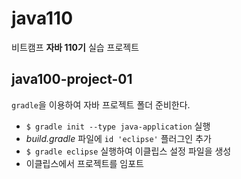 # java110

비트캠프 **자바 110기** 실습 프로젝트

## java100-project-01

`gradle`을 이용하여 자바 프로젝트 폴더 준비한다. 

- `$ gradle init --type java-application` 실행
- *build.gradle* 파일에 `id 'eclipse'` 플러그인 추가
- `$ gradle eclipse` 실행하여 이클립스 설정 파일을 생성
- 이클립스에서 프로젝트를 임포트

